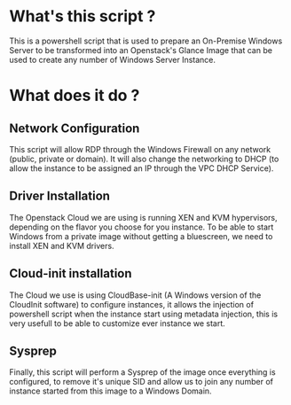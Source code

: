 # What's this script ?

This is a powershell script that is used to prepare an On-Premise Windows Server to be transformed into an Openstack's Glance Image that can be used to create any number of Windows Server Instance.

# What does it do ?

## Network Configuration

This script will allow RDP through the Windows Firewall on any network (public, private or domain).
It will also change the networking to DHCP (to allow the instance to be assigned an IP through the VPC DHCP Service).


## Driver Installation

The Openstack Cloud we are using is running XEN and KVM hypervisors, depending on the flavor you choose for you instance.
To be able to start Windows from a private image without getting a bluescreen, we need to install XEN and KVM drivers.

## Cloud-init installation

The Cloud we use is using CloudBase-init (A Windows version of the CloudInit software) to configure instances, it allows the injection of powershell script when the instance start using metadata injection, this is very usefull to be able to customize ever instance we start.


## Sysprep

Finally, this script will perform a Sysprep of the image once everything is configured, to remove it's unique SID and allow us to join any number of instance started from this image to a Windows Domain.

